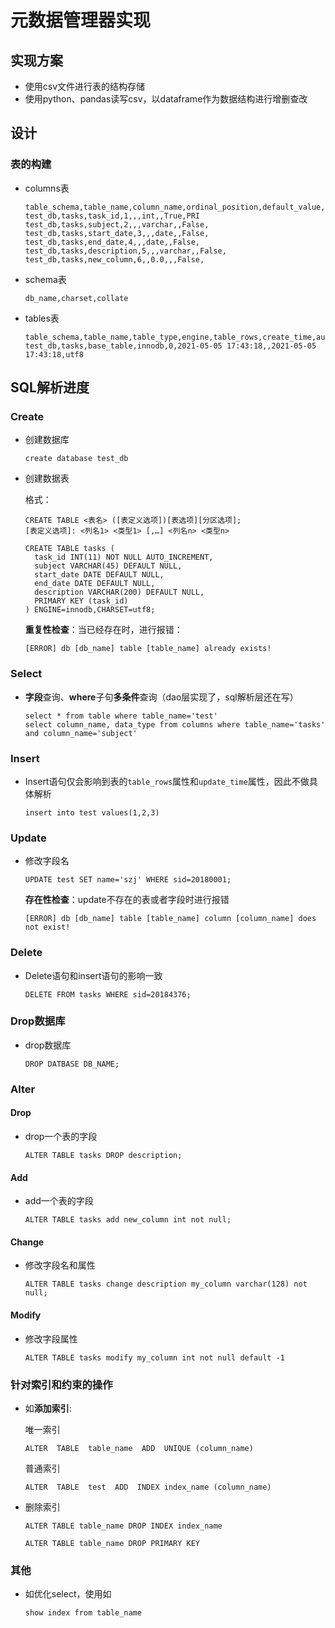 # 元数据管理器实现

## 实现方案

- 使用csv文件进行表的结构存储
- 使用python、pandas读写csv，以dataframe作为数据结构进行增删查改

## 设计

### 表的构建

- columns表

  ```csv
  table_schema,table_name,column_name,ordinal_position,default_value,nullable,data_type,max_char_length,auto_increment,column_key
  test_db,tasks,task_id,1,,,int,,True,PRI
  test_db,tasks,subject,2,,,varchar,,False,
  test_db,tasks,start_date,3,,,date,,False,
  test_db,tasks,end_date,4,,,date,,False,
  test_db,tasks,description,5,,,varchar,,False,
  test_db,tasks,new_column,6,,0.0,,,False,
  ```

  

- schema表

  ```
  db_name,charset,collate
  ```

- tables表

  ```
  table_schema,table_name,table_type,engine,table_rows,create_time,auto_increment,update_time,table_collation
  test_db,tasks,base_table,innodb,0,2021-05-05 17:43:18,,2021-05-05 17:43:18,utf8
  ```

## SQL解析进度

### Create

- 创建数据库

  ```mysql
  create database test_db
  ```

- 创建数据表

  格式：

  ```
  CREATE TABLE <表名> ([表定义选项])[表选项][分区选项];
  [表定义选项]: <列名1> <类型1> [,…] <列名n> <类型n>
  ```

  ```mysql
  CREATE TABLE tasks (
    task_id INT(11) NOT NULL AUTO_INCREMENT,
    subject VARCHAR(45) DEFAULT NULL,
    start_date DATE DEFAULT NULL,
    end_date DATE DEFAULT NULL,
    description VARCHAR(200) DEFAULT NULL,
    PRIMARY KEY (task_id)
  ) ENGINE=innodb,CHARSET=utf8;
  ```

  **重复性检查**：当已经存在时，进行报错：

  ```mysql
  [ERROR] db [db_name] table [table_name] already exists!
  ```

  

### Select

- **字段**查询、**where**子句**多条件**查询（dao层实现了，sql解析层还在写）

  ```mysql
  select * from table where table_name='test'
  select column_name, data_type from columns where table_name='tasks' and column_name='subject'
  ```

### Insert

- Insert语句仅会影响到表的`table_rows`属性和`update_time`属性，因此不做具体解析

  ```mysql
  insert into test values(1,2,3)
  ```

### Update

- 修改字段名

  ```mysql
  UPDATE test SET name='szj' WHERE sid=20180001;
  ```

  **存在性检查**：update不存在的表或者字段时进行报错

  ```mysql
  [ERROR] db [db_name] table [table_name] column [column_name] does not exist!	
  ```

  

### Delete

- Delete语句和insert语句的影响一致

  ```mysql
  DELETE FROM tasks WHERE sid=20184376;
  ```

### Drop数据库

- drop数据库

  ```mysql
  DROP DATBASE DB_NAME;
  ```

### Alter

#### Drop

- drop一个表的字段

  ```mysql
  ALTER TABLE tasks DROP description;
  ```

#### Add

- add一个表的字段

  ```mysql
  ALTER TABLE tasks add new_column int not null;
  ```

#### Change

- 修改字段名和属性

  ```mysql
  ALTER TABLE tasks change description my_column varchar(128) not null;		
  ```

#### Modify

- 修改字段属性

  ```mysql
  ALTER TABLE tasks modify my_column int not null default -1
  ```

### 针对索引和约束的操作

- 如**添加索引**:

  唯一索引

  ```mysql
  ALTER  TABLE  table_name  ADD  UNIQUE (column_name)
  ```

  普通索引

  ```mysql
  ALTER  TABLE  test  ADD  INDEX index_name (column_name)
  ```

- 删除索引

  ```mysql
  ALTER TABLE table_name DROP INDEX index_name
  ```

  ```mysql
  ALTER TABLE table_name DROP PRIMARY KEY
  ```

### 其他

- 如优化select，使用如

  ```mysql
  show index from table_name
  ```



